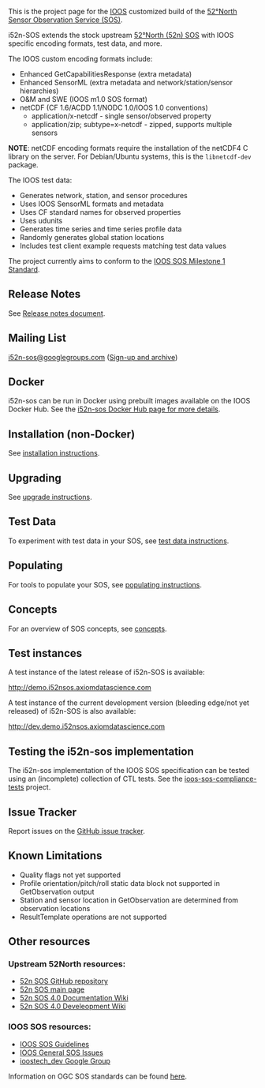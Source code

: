 ---
---

This is the project page for the [IOOS](http://www.ioos.noaa.gov/) customized build of the
[52°North Sensor Observation Service (SOS)](http://52north.org/sos).

i52n-SOS extends the stock upstream [52°North (52n) SOS](https://github.com/52North/SOS) with
IOOS specific encoding formats, test data, and more.

The IOOS custom encoding formats include:

* Enhanced GetCapabilitiesResponse (extra metadata)
* Enhanced SensorML (extra metadata and network/station/sensor hierarchies)
* O&M and SWE (IOOS m1.0 SOS format)
* netCDF (CF 1.6/ACDD 1.1/NODC 1.0/IOOS 1.0 conventions)
    * application/x-netcdf - single sensor/observed property
    * application/zip; subtype=x-netcdf - zipped, supports multiple sensors

__NOTE__: netCDF encoding formats require the installation of the netCDF4 C library on the server.
For Debian/Ubuntu systems, this is the `libnetcdf-dev` package.

The IOOS test data:

* Generates network, station, and sensor procedures
* Uses IOOS SensorML formats and metadata
* Uses CF standard names for observed properties
* Uses udunits
* Generates time series and time series profile data
* Randomly generates global station locations
* Includes test client example requests matching test data values
 
The project currently aims to conform to the
[IOOS SOS Milestone 1 Standard](http://ioos.github.io/sos-guidelines/).

## Release Notes

See [Release notes document](https://github.com/ioos/i52n-sos/blob/master/RELEASE-NOTES).

## Mailing List

<i52n-sos@googlegroups.com> ([Sign-up and archive](https://groups.google.com/forum/#!forum/i52n-sos))

## Docker

i52n-sos can be run in Docker using prebuilt images available on the IOOS Docker Hub.
See the [i52n-sos Docker Hub page for more details](https://hub.docker.com/r/ioos/i52n-sos/).

## Installation (non-Docker)

See [installation instructions](./install.html).

## Upgrading

See [upgrade instructions](./upgrade.html).

## Test Data

To experiment with test data in your SOS, see [test data instructions](./testdata.html).

## Populating

For tools to populate your SOS, see [populating instructions](./populating.html).

## Concepts

For an overview of SOS concepts, see [concepts](./concepts.html).

## Test instances

A test instance of the latest release of i52n-SOS is available:
   
<http://demo.i52nsos.axiomdatascience.com>

A test instance of the current development version (bleeding edge/not yet released) of i52n-SOS is also available:

<http://dev.demo.i52nsos.axiomdatascience.com>

## Testing the i52n-sos implementation

The i52n-sos implementation of the IOOS SOS specification can be tested using an (incomplete) collection
of CTL tests. See the [ioos-sos-compliance-tests](https://github.com/ioos/ioos-sos-compliance-tests) project.

## Issue Tracker

Report issues on the [GitHub issue tracker](https://github.com/ioos/i52n-sos/issues). 

## Known Limitations

* Quality flags not yet supported
* Profile orientation/pitch/roll static data block not supported in GetObservation output
* Station and sensor location in GetObservation are determined from observation locations
* ResultTemplate operations are not supported
   
## Other resources

### Upstream 52North resources:
  
* [52n SOS GitHub repository](https://github.com/52North/SOS)
* [52n SOS main page](http://52north.org/sos)
* [52n SOS 4.0 Documentation Wiki](https://wiki.52north.org/bin/view/SensorWeb/SensorObservationServiceIVDocumentation)
* [52n SOS 4.0 Develeopment Wiki](https://wiki.52north.org/bin/view/SensorWeb/SensorObservationServiceIV)

### IOOS SOS resources:

* [IOOS SOS Guidelines](http://ioos.github.io/sos-guidelines/)
* [IOOS General SOS Issues](https://github.com/ioos/ioos-sos-issues-generic/issues)
* [ioostech_dev Google Group](https://groups.google.com/forum/?#!forum/ioostech_dev)
  
Information on OGC SOS standards can be found [here](http://www.opengeospatial.org/standards/sos).
